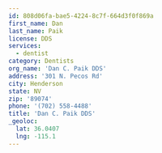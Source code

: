 ```yaml
---
id: 808d06fa-bae5-4224-8c7f-664d3f0f869a
first_name: Dan
last_name: Paik
license: DDS
services:
  - dentist
category: Dentists
org_name: 'Dan C. Paik DDS'
address: '301 N. Pecos Rd'
city: Henderson
state: NV
zip: '89074'
phone: '(702) 558-4488'
title: 'Dan C. Paik DDS'
_geoloc:
  lat: 36.0407
  lng: -115.1
---
```

